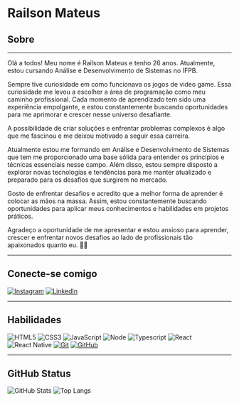 # Railson Mateus

## Sobre

---

Olá a todos! Meu nome é Railson Mateus e tenho 26 anos. Atualmente, estou cursando Análise e Desenvolvimento de Sistemas no IFPB.

Sempre tive curiosidade em como funcionava os jogos de video game. Essa curiosidade me levou a escolher a área de programação como meu caminho profissional. Cada momento de aprendizado tem sido uma experiência empolgante, e estou constantemente buscando oportunidades para me aprimorar e crescer nesse universo desafiante.

A possibilidade de criar soluções e enfrentar problemas complexos é algo que me fascinou e me deixou motivado a seguir essa carreira.

Atualmente estou me formando em Análise e Desenvolvimento de Sistemas que tem me proporcionado uma base sólida para entender os princípios e técnicas essenciais nesse campo. Além disso, estou sempre disposto a explorar novas tecnologias e tendências para me manter atualizado e preparado para os desafios que surgirem no mercado.

Gosto de enfrentar desafios e acredito que a melhor forma de aprender é colocar as mãos na massa. Assim, estou constantemente buscando oportunidades para aplicar meus conhecimentos e habilidades em projetos práticos.

Agradeço a oportunidade de me apresentar e estou ansioso para aprender, crescer e enfrentar novos desafios ao lado de profissionais tão apaixonados quanto eu. 🚀🌟

---

## Conecte-se comigo

[![Instagram](https://img.shields.io/badge/-Instagram-%23E4405F?style=for-the-badge&logo=instagram&logoColor=white)](https://www.instagram.com/raylson17_matheus/)
[![LinkedIn](https://img.shields.io/badge/-LinkedIn-%230077B5?style=for-the-badge&logo=linkedin&logoColor=white)](https://www.linkedin.com/in/railson-mateus-b571a6206/)

---

## Habilidades

![HTML5](https://img.shields.io/badge/HTML-000?style=for-the-badge&logo=html5&logoColor=FFC0800)
![CSS3](https://img.shields.io/badge/CSS3-000?style=for-the-badge&logo=css3&logoColor=0000ff)
![JavaScript](https://img.shields.io/badge/JavaScript-000?style=for-the-badge&logo=javascript&logoColor=FFFF00)
![Node](https://img.shields.io/badge/Node.js-000?style=for-the-badge&logo=node.js&logoColor=43853D)
![Typescript](https://shields.io/badge/TypeScript-000?style=for-the-badge&logo=TypeScript&logoColor=0061A9)
![React](https://img.shields.io/badge/-ReactJs-000?style=for-the-badge&logo=react&logoColor=81D8D0)
![React Native](https://img.shields.io/badge/react_native-000?style=for-the-badge&logo=react&logoColor=%2361DAFB)
[![Git](https://img.shields.io/badge/Git-000?style=for-the-badge&logo=git&logoColor=E94D5F)](https://git-scm.com/doc)
[![GitHub](https://img.shields.io/badge/GitHub-000?style=for-the-badge&logo=github&logoColor=30A3DC)](https://docs.github.com/)

---

## GitHub Status

![GitHub Stats](https://github-readme-stats.vercel.app/api?username=Railson-Mateus&show_icons=true&theme=dark&include_all_commits=true&count_private=true)
![Top Langs](https://github-readme-stats.vercel.app/api/top-langs/?username=Railson-Mateus&layout=compact&langs_count=7&theme=dark)
